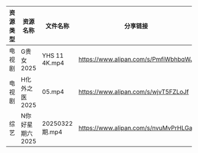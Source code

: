 | 资源类型 | 资源名称       | 文件名称          | 分享链接                                 | 更新时间                |
| ---- | ---------- | ------------- | ------------------------------------ | ------------------- |
| 电视剧  | G贵女2025    | YHS 11 4K.mp4 | https://www.alipan.com/s/PmfiWbhbqWJ | 2025-03-23 00:05:40 |
| 电视剧  | H化外之医2025  | 05.mp4        | https://www.alipan.com/s/wjvT5FZLoJf | 2025-03-23 00:05:45 |
| 综艺   | N你好星期六2025 | 20250322期.mp4 | https://www.alipan.com/s/nvuMvPrHLGa | 2025-03-23 00:08:50 |
